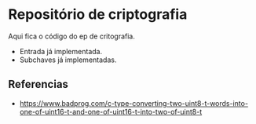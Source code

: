 # Repositório de criptografia

Aqui fica o código do ep de critografia.

- Entrada já implementada.
- Subchaves já implementadas.

## Referencias
- https://www.badprog.com/c-type-converting-two-uint8-t-words-into-one-of-uint16-t-and-one-of-uint16-t-into-two-of-uint8-t
